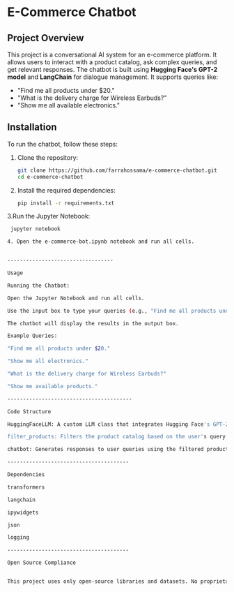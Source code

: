# E-Commerce Chatbot

## Project Overview
This project is a conversational AI system for an e-commerce platform. It allows users to interact with a product catalog, ask complex queries, and get relevant responses. The chatbot is built using **Hugging Face's GPT-2 model** and **LangChain** for dialogue management. It supports queries like:
- "Find me all products under $20."
- "What is the delivery charge for Wireless Earbuds?"
- "Show me all available electronics."

## Installation
To run the chatbot, follow these steps:

1. Clone the repository:
   ```bash
   git clone https://github.com/farrahossama/e-commerce-chatbot.git
   cd e-commerce-chatbot

2. Install the required dependencies:

   ```bash
   pip install -r requirements.txt

3.Run the Jupyter Notebook:

   ```bash
    jupyter notebook

4. Open the e-commerce-bot.ipynb notebook and run all cells.


----------------------------------

Usage

Running the Chatbot:

Open the Jupyter Notebook and run all cells.

Use the input box to type your queries (e.g., "Find me all products under $20").

The chatbot will display the results in the output box.

Example Queries:

"Find me all products under $20."

"Show me all electronics."

"What is the delivery charge for Wireless Earbuds?"

"Show me available products."

----------------------------------------

Code Structure

HuggingFaceLLM: A custom LLM class that integrates Hugging Face's GPT-2 model with LangChain.

filter_products: Filters the product catalog based on the user's query.

chatbot: Generates responses to user queries using the filtered products.

---------------------------------------

Dependencies

transformers

langchain

ipywidgets

json

logging

---------------------------------------

Open Source Compliance


This project uses only open-source libraries and datasets. No proprietary algorithms or copyrighted designs were used.
